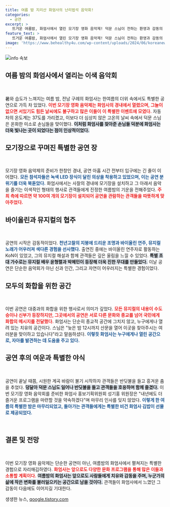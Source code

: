 ```yaml
---
title: 여름 밤 지리산 화엄사의 난리법석 음악회!
categories:
  - 공연
excerpt: >
   뜨거운 여름밤, 화엄사에서 열린 모기장 영화 음악제! 덕문 스님이 전하는 환영과 감동의 무대, 반딧불처럼 빛나는 순간들! 귀한 자연 속 특별한 음악회, 당신도 함께 느껴보세요.
feature_text: >
   뜨거운 여름밤, 화엄사에서 열린 모기장 영화 음악제! 덕문 스님이 전하는 환영과 감동의 무대, 반딧불처럼 빛나는 순간들! 귀한 자연 속 특별한 음악회, 당신도 함께 느껴보세요.
image: 'https://www.behealthy4u.com/wp-content/uploads/2024/06/koreanews.jpg'
---
```


<p><img src="https://www.behealthy4u.com/wp-content/uploads/2024/06/koreanews.jpg" alt="info 속보" /></p>

<h2 data-ke-size="size26">여름 밤의 화엄사에서 열리는 이색 음악회</h2>

<p data-ke-size="size16">&nbsp;</p>

<p>暑와 습도가 느껴지는 여름 밤, 전남 구례의 화엄사는 한여름의 더위 속에서도 특별한 공연으로 가득 차 있었다. <b><span style="color: #ee2323;">이번 모기장 영화 음악제는 화엄사의 경내에서 열렸으며, 그늘이 없으면 서있기도 힘든 날씨에도 불구하고 많은 이들이 이 특별한 이벤트에 모였다.</span></b> 자동차의 온도계는 37도를 가리켰고, 이보다 더 심상치 않은 고온의 날씨 속에서 덕문 스님은 온화한 미소로 손님들을 맞이했다. <b><span style="background-color: #21538527;">이처럼 화엄사를 찾아준 손님들 덕분에 화엄사는 더욱 빛나는 곳이 되었다는 점이 인상적이었다.</span></b></p>

<h2 data-ke-size="size26">모기장으로 꾸며진 특별한 공연 장</h2>

<p data-ke-size="size16">&nbsp;</p>

<p>모기장 영화 음악제의 준비가 한창인 경내, 공연 아홉 시간 전부터 입구에는 긴 줄이 이어졌다. <b><span style="color: #1a5490;">모든 참석자들은 녹색 LED 장식이 달린 의상을 착용하고 있었으며, 이는 공연 분위기를 더욱 북돋았다.</span></b> 화엄사에서는 사찰의 경내에 모기장을 설치하고 그 아래서 음악을 즐기는 이색적인 형태의 행사로 관객들에게 진정한 여름밤의 기운을 전해주었다. <b><span style="color: #ee2323;">주최 측에 따르면 약 100여 개의 모기장이 설치되어 공연을 관람하는 관객들을 따뜻하게 맞아주었다.</span></b></p>

<h2 data-ke-size="size26">바이올린과 뮤지컬의 협주</h2>

<p data-ke-size="size16">&nbsp;</p>

<p>공연의 시작은 감동적이었다. <b><span style="color: #1a5490;">천년고찰의 지붕에 드리운 조명과 바이올린 연주, 뮤지컬 노래가 어우러져 색다른 경험을 선사했다.</span></b> 출연진 중에는 바이올린 연주자로 활동하는 KoN이 있었고, 그의 뮤지컬 해설과 함께 관객들은 깊은 울림을 느낄 수 있었다. <b><span style="background-color: #21538527;">특별 초대 가수로는 뮤지컬 배우 윤형렬과 박혜민이 등장해 더욱 진한 무대를 만들었다.</span></b> 이날 공연은 단순한 음악회가 아닌 신과 인간, 그리고 자연이 어우러지는 특별한 경험이었다.</p>

<h2 data-ke-size="size26">모두의 화합을 위한 공간</h2>

<p data-ke-size="size16">&nbsp;</p>

<p>이번 공연은 대중과의 화합을 위한 행사로서 의미가 깊었다. <b><span style="color: #ee2323;">모든 뮤지컬의 내용이 수도승이나 신부가 등장하지만, 그곳에서의 공연은 서로 다른 문화와 종교를 넘어 국민에게 화합의 메시지를 전달했다.</span></b> 화엄사는 단순히 종교적 공간에 그치지 않고, 누구에게나 열려 있는 치유의 공간이다. 스님은 "늦은 밤 12시까지 산문을 열어 이곳을 찾아주시는 여러분을 맞이하고 있습니다"라고 말씀하셨다. <b><span style="color: #1a5490;">이렇듯 화엄사는 누구에게나 열린 공간으로, 자아를 발견하는 데 도움을 주고 있다.</span></b></p>

<h2 data-ke-size="size26">공연 후의 여운과 특별한 야식</h2>

<p data-ke-size="size16">&nbsp;</p>

<p>공연이 끝날 때쯤, 시원한 계곡 바람이 불기 시작하자 관객들은 반딧불을 들고 흥겨운 춤을 추었다. <b><span style="background-color: #21538527;">덩달아 덕문 스님도 일어나 반딧불을 들고 관객들을 호응하며 함께 즐겼다.</span></b> 이번 모기장 영화 음악회를 준비한 화엄사 홍보기획위원회 성기홍 위원장은 "내년에도 더 즐거운 프로그램을 마련할 것을 약속하겠다"며 마무리 인사를 잊지 않았다. <b><span style="color: #1a5490;">이렇게 한 여름의 특별한 밤은 마무리되었고, 돌아가는 관객들에게는 특별한 비건 화엄사 김밥이 선물로 제공되었다.</span></b></p>

<p data-ke-size="size16">&nbsp;</p>

<h2 data-ke-size="size26">결론 및 전망</h2>

<p data-ke-size="size16">&nbsp;</p>

<p>이번 모기장 영화 음악제는 단순한 공연이 아닌, 여름밤의 화엄사에서 펼쳐지는 특별한 경험으로 자리매김하였다. <b><span style="color: #ee2323;">화엄사는 앞으로도 다양한 문화 프로그램을 통해 많은 이들과 소통할 계획이다.</span></b> <b><span style="background-color: #21538527;">여름밤의 화엄사는 앞으로도 사람들에게 치유와 감동을 주며, 누군가의 삶에 작은 변화를 불러일으키는 공간으로 남을 것이다.</span></b> 관객들이 화엄사에서 느꼈던 그 감동이 다음에도 이어지길 기대한다.</p>
생생한 뉴스, <a href="https://qoogle.tistory.com" rel="dofollow">qoogle.tistory.com</a>


